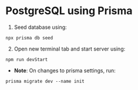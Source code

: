 # PostgreSQL using Prisma

1. Seed database using:

```
npx prisma db seed
```

2. Open new terminal tab and start server using:

```
npm run devStart
```

- <b>Note</b>: On changes to prisma settings, run:

```
prisma migrate dev --name init
```
